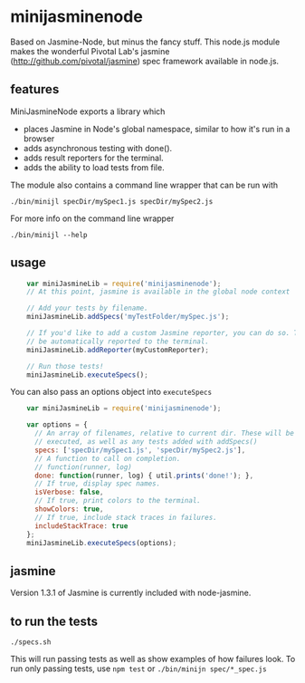 minijasminenode
======

Based on Jasmine-Node, but minus the fancy stuff.
This node.js module makes the wonderful Pivotal Lab's jasmine
(http://github.com/pivotal/jasmine) spec framework available in
node.js.

features
--------

MiniJasmineNode exports a library which
- places Jasmine in Node's global namespace, similar to how it's run in a browser
- adds asynchronous testing with done().
- adds result reporters for the terminal.
- adds the ability to load tests from file.

The module also contains a command line wrapper that can be run with

    ./bin/minijl specDir/mySpec1.js specDir/mySpec2.js

For more info on the command line wrapper

    ./bin/minijl --help

usage
-----

```javascript
    var miniJasmineLib = require('minijasminenode');
    // At this point, jasmine is available in the global node context

    // Add your tests by filename.
    miniJasmineLib.addSpecs('myTestFolder/mySpec.js');

    // If you'd like to add a custom Jasmine reporter, you can do so. Tests will
    // be automatically reported to the terminal.
    miniJasmineLib.addReporter(myCustomReporter);

    // Run those tests!
    miniJasmineLib.executeSpecs();
```

You can also pass an options object into `executeSpecs`

````javascript
    var miniJasmineLib = require('minijasminenode');

    var options = {
      // An array of filenames, relative to current dir. These will be
      // executed, as well as any tests added with addSpecs()
      specs: ['specDir/mySpec1.js', 'specDir/mySpec2.js'],
      // A function to call on completion.
      // function(runner, log)
      done: function(runner, log) { util.prints('done!'); },
      // If true, display spec names.
      isVerbose: false,
      // If true, print colors to the terminal.
      showColors: true,
      // If true, include stack traces in failures.
      includeStackTrace: true
    };
    miniJasmineLib.executeSpecs(options);
````

jasmine
-------

Version 1.3.1 of Jasmine is currently included with node-jasmine.

to run the tests
----------------
`./specs.sh`

This will run passing tests as well as show examples of how failures look. To run only passing tests, use `npm test` or `./bin/minijn spec/*_spec.js`
